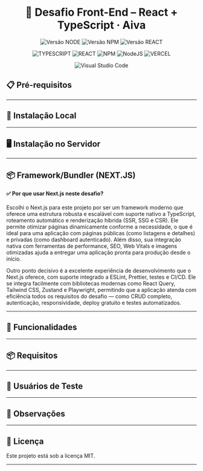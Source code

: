 ﻿<div align="center">
  <h1 align="center">
    🚀 Desafio Front-End – React + TypeScript · Aiva
  </h1>
</div>

<div align="center">

![Versão NODE](http://img.shields.io/static/v1?label=v22.14.0&message=%20NODE&color=GREEN&style=for-the-badge)
![Versão NPM](http://img.shields.io/static/v1?label=v10.9.2&message=%20NPM&color=BLUE&style=for-the-badge)
![Versão REACT](http://img.shields.io/static/v1?label=v19.2.7&message=%20REACT&color=PINK&style=for-the-badge)

![TYPESCRIPT](https://img.shields.io/badge/TypeScript-3178C6?style=for-the-badge&logo=typescript&logoColor=white)
![REACT](https://img.shields.io/badge/-ReactJs-61DAFB?logo=react&logoColor=white&style=for-the-badge)
![NPM](https://img.shields.io/badge/NPM-%23CB3837.svg?style=for-the-badge&logo=npm&logoColor=white)
![NodeJS](https://img.shields.io/badge/node.js-6DA55F?style=for-the-badge&logo=node.js&logoColor=white)
![VERCEL](https://img.shields.io/badge/Vercel-000000?style=for-the-badge&logo=vercel&logoColor=white)

![Visual Studio Code](https://img.shields.io/badge/Visual%20Studio%20Code-0078d7.svg?style=for-the-badge&logo=visual-studio-code&logoColor=white)

</div>

## 📋 Pré-requisitos

---

## 🔧 Instalação Local

---

## 🖥️ Instalação no Servidor

---

## 📦 Framework/Bundler (NEXT.JS)

#### ✅ Por que usar Next.js neste desafio?

Escolhi o Next.js para este projeto por ser um framework moderno que oferece uma estrutura robusta e escalável com suporte nativo a TypeScript, roteamento automático e renderização híbrida (SSR, SSG e CSR). Ele permite otimizar páginas dinamicamente conforme a necessidade, o que é ideal para uma aplicação com páginas públicas (como listagens e detalhes) e privadas (como dashboard autenticado). Além disso, sua integração nativa com ferramentas de performance, SEO, Web Vitals e imagens otimizadas ajuda a entregar uma aplicação pronta para produção desde o início.

Outro ponto decisivo é a excelente experiência de desenvolvimento que o Next.js oferece, com suporte integrado a ESLint, Prettier, testes e CI/CD. Ele se integra facilmente com bibliotecas modernas como React Query, Tailwind CSS, Zustand e Playwright, permitindo que a aplicação atenda com eficiência todos os requisitos do desafio — como CRUD completo, autenticação, responsividade, deploy gratuito e testes automatizados.

---

## 🔐 Funcionalidades

---

## 📦 Requisitos

---

## 👤 Usuários de Teste

---

## 📌 Observações

---

## 📄 Licença

Este projeto está sob a licença MIT.

---

